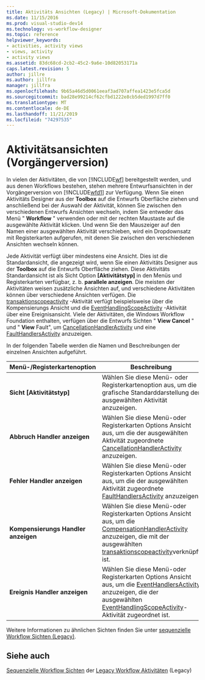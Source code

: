```yaml
---
title: Aktivitäts Ansichten (Legacy) | Microsoft-Dokumentation
ms.date: 11/15/2016
ms.prod: visual-studio-dev14
ms.technology: vs-workflow-designer
ms.topic: reference
helpviewer_keywords:
- activities, activity views
- views, activity
- activity views
ms.assetid: 83dc68cd-2cb2-45c2-9a6e-10d82053171a
caps.latest.revision: 5
author: jillre
ms.author: jillfra
manager: jillfra
ms.openlocfilehash: 9b65a46d5d0061eeaf3ad707affea1423e5fca5d
ms.sourcegitcommit: bad28e99214cf62cfbd1222e8cb5ded1997d7ff0
ms.translationtype: MT
ms.contentlocale: de-DE
ms.lasthandoff: 11/21/2019
ms.locfileid: "74297535"
---
```

# <a name="activity-views-legacy"></a>Aktivitätsansichten (Vorgängerversion)
In vielen der Aktivitäten, die von [!INCLUDE[wf](../includes/wf-md.md)] bereitgestellt werden, und aus denen Workflows bestehen, stehen mehrere Entwurfsansichten in der Vorgängerversion von [!INCLUDE[wfd1](../includes/wfd1-md.md)] zur Verfügung. Wenn Sie einen Aktivitäts Designer aus der **Toolbox** auf die Entwurfs Oberfläche ziehen und anschließend bei der Auswahl der Aktivität, können Sie zwischen den verschiedenen Entwurfs Ansichten wechseln, indem Sie entweder das Menü " **Workflow** " verwenden oder mit der rechten Maustaste auf die ausgewählte Aktivität klicken. Und wenn Sie den Mauszeiger auf den Namen einer ausgewählten Aktivität verschieben, wird ein Dropdownsatz mit Registerkarten aufgerufen, mit denen Sie zwischen den verschiedenen Ansichten wechseln können.

 Jede Aktivität verfügt über mindestens eine Ansicht. Dies ist die Standardansicht, die angezeigt wird, wenn Sie einen Aktivitäts Designer aus der **Toolbox** auf die Entwurfs Oberfläche ziehen. Diese Aktivitäts Standardansicht ist als Sicht Option **[Aktivitätstyp]** in den Menüs und Registerkarten verfügbar, z. b. **parallele anzeigen**. Die meisten der Aktivitäten weisen zusätzliche Ansichten auf, und verschiedene Aktivitäten können über verschiedene Ansichten verfügen. Die [transaktionscopeactivity](https://go.microsoft.com/fwlink?LinkID=65093) -Aktivität verfügt beispielsweise über die Kompensierungs Ansicht und die [EventHandlingScopeActivity](https://go.microsoft.com/fwlink?LinkID=65030) -Aktivität über eine Ereignisansicht. Viele der Aktivitäten, die Windows Workflow Foundation enthalten, verfügen über die Entwurfs Sichten " **View Cancel** " und " **View** Fault", um [CancellationHandlerActivity](https://go.microsoft.com/fwlink?LinkID=65050) und eine [FaultHandlersActivity](https://go.microsoft.com/fwlink?LinkID=65055) anzuzeigen.

 In der folgenden Tabelle werden die Namen und Beschreibungen der einzelnen Ansichten aufgeführt.

|Menü-/Registerkartenoption|Beschreibung|
|----------------------|-----------------|
|**Sicht [Aktivitätstyp]**|Wählen Sie diese Menü- oder Registerkartenoption aus, um die grafische Standarddarstellung der ausgewählten Aktivität anzuzeigen.|
|**Abbruch Handler anzeigen**|Wählen Sie diese Menü-oder Registerkarten Options Ansicht aus, um die der ausgewählten Aktivität zugeordnete [CancellationHandlerActivity](https://go.microsoft.com/fwlink?LinkID=65050) anzuzeigen.|
|**Fehler Handler anzeigen**|Wählen Sie diese Menü-oder Registerkarten Options Ansicht aus, um die der ausgewählten Aktivität zugeordnete [FaultHandlersActivity](https://go.microsoft.com/fwlink?LinkID=65055) anzuzeigen.|
|**Kompensierungs Handler anzeigen**|Wählen Sie diese Menü-oder Registerkarten Options Ansicht aus, um die [CompensationHandlerActivity](https://go.microsoft.com/fwlink?LinkID=65053) anzuzeigen, die mit der ausgewählten [transaktionscopeactivity](https://go.microsoft.com/fwlink?LinkID=65093)verknüpft ist.|
|**Ereignis Handler anzeigen**|Wählen Sie diese Menü-oder Registerkarten Options Ansicht aus, um die [EventHandlersActivity](https://go.microsoft.com/fwlink?LinkID=65018) anzuzeigen, die der ausgewählten [EventHandlingScopeActivity](https://go.microsoft.com/fwlink?LinkID=65030)-Aktivität zugeordnet ist.|

 Weitere Informationen zu ähnlichen Sichten finden Sie unter [sequenzielle Workflow Sichten (Legacy)](../workflow-designer/sequential-workflow-views-legacy.md).

## <a name="see-also"></a>Siehe auch
 [Sequenzielle Workflow Sichten](../workflow-designer/sequential-workflow-views-legacy.md) der [Legacy Workflow Aktivitäten](../workflow-designer/legacy-workflow-activities.md) (Legacy)